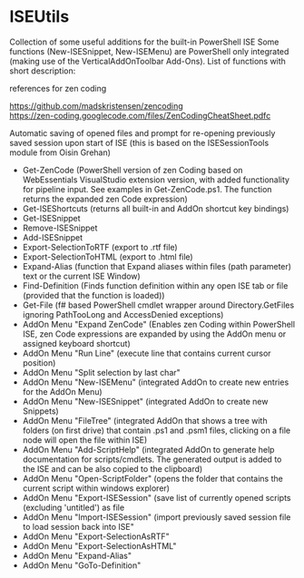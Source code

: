# ISEUtils
Collection of some useful additions for the built-in PowerShell ISE
Some functions (New-ISESnippet, New-ISEMenu) are PowerShell only integrated (making use of the VerticalAddOnToolbar Add-Ons). List of functions with short description:

references for zen coding

https://github.com/madskristensen/zencoding  
https://zen-coding.googlecode.com/files/ZenCodingCheatSheet.pdfc

Automatic saving of opened files and prompt for re-opening previously saved session upon start of ISE (this is based on the ISESessionTools module from Oisin Grehan)

- Get-ZenCode (PowerShell version of zen Coding based on WebEssentials VisualStudio extension version, with added functionality for pipeline input. See examples in Get-ZenCode.ps1. The function returns the expanded zen Code expression)
- Get-ISEShortcuts (returns all built-in and AddOn shortcut key bindings)
- Get-ISESnippet 
- Remove-ISESnippet
- Add-ISESnippet
- Export-SelectionToRTF (export to .rtf file)
- Export-SelectionToHTML (export to .html file)
- Expand-Alias (function that Expand aliases within files (path parameter) text or the current ISE Window)
- Find-Definition (Finds function definition within any open ISE tab or file (provided that the function is loaded))
- Get-File (f# based PowerShell cmdlet wrapper around Directory.GetFiles ignoring PathTooLong and AccessDenied exceptions)
- AddOn Menu "Expand ZenCode" (Enables zen Coding within PowerShell ISE, zen Code expressions are expanded by using the AddOn menu or assigned keyboard shortcut)
- AddOn Menu "Run Line" (execute line that contains current cursor position)
- AddOn Menu "Split selection by last char" 
- AddOn Menu "New-ISEMenu" (integrated AddOn to create new entries for the AddOn Menu)
- AddOn Menu "New-ISESnippet" (integrated AddOn to create new Snippets)
- AddOn Menu "FileTree" (integrated AddOn that shows a tree with folders (on first drive) that contain .ps1 and .psm1 files, clicking on a file node will open the file within ISE)
- AddOn Menu "Add-ScriptHelp" (integrated AddOn to generate help documentation for scripts/cmdlets. The generated output is added to the ISE and can be also copied to the clipboard)
- AddOn Menu "Open-ScriptFolder" (opens the folder that contains the current script within windows explorer)
- AddOn Menu "Export-ISESession" (save list of currently opened scripts (excluding 'untitled') as file
- AddOn Menu "Import-ISESession" (import previously saved session file to load session back into ISE"
- AddOn Menu "Export-SelectionAsRTF"
- AddOn Menu "Export-SelectionAsHTML"
- AddOn Menu "Expand-Alias"
- AddOn Menu "GoTo-Definition"




